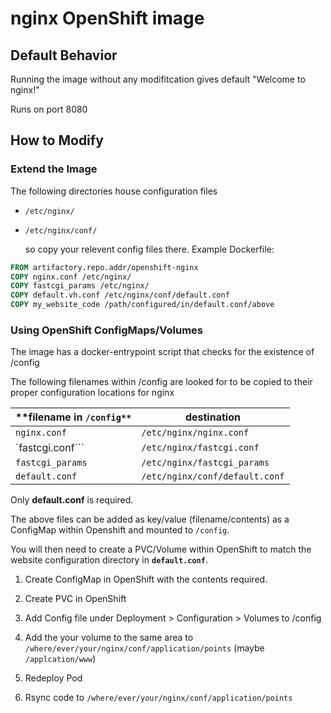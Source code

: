 # nginx OpenShift image

## Default Behavior

Running the image without any modifitcation gives default "Welcome to nginx!"

Runs on port 8080

## How to Modify

### Extend the Image

The following directories house configuration files

- `/etc/nginx/`

- `/etc/nginx/conf/`

  so copy your relevent config files there. Example Dockerfile:

```dockerfile
FROM artifactory.repo.addr/openshift-nginx
COPY nginx.conf /etc/nginx/
COPY fastcgi_params /etc/nginx/
COPY default.vh.conf /etc/nginx/conf/default.conf
COPY my_website_code /path/configured/in/default.conf/above
```

### Using OpenShift ConfigMaps/Volumes

The image has a docker-entrypoint script that checks for the existence of /config

The following filenames within /config are looked for to be copied to their proper configuration locations for nginx

| **filename in `/config**` | **destination**                |
| ------------------------- | ------------------------------ |
| `nginx.conf`              | `/etc/nginx/nginx.conf`        |
| `fastcgi.conf```          | `/etc/nginx/fastcgi.conf`      |
| `fastcgi_params`          | `/etc/nginx/fastcgi_params`    |
| `default.conf`            | `/etc/nginx/conf/default.conf` |

Only **default.conf** is required.

The above files can be added as key/value (filename/contents) as a ConfigMap within Openshift and mounted to `/config`.

You will then need to create a PVC/Volume within OpenShift to match the website configuration directory in **`default.conf`**.

1. Create ConfigMap in OpenShift with the contents required.

2. Create PVC in OpenShift

3. Add Config file under Deployment > Configuration > Volumes to /config

4. Add the your volume to the same area to `/where/ever/your/nginx/conf/application/points` (maybe `/applcation/www`)

5. Redeploy Pod

6. Rsync code to `/where/ever/your/nginx/conf/application/points`
